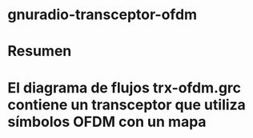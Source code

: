 # gnuradio-transceptor-ofdm
<h1> Resumen <h1/>
<p> El diagrama de flujos trx-ofdm.grc contiene un transceptor que utiliza símbolos OFDM con un mapa   </p>

